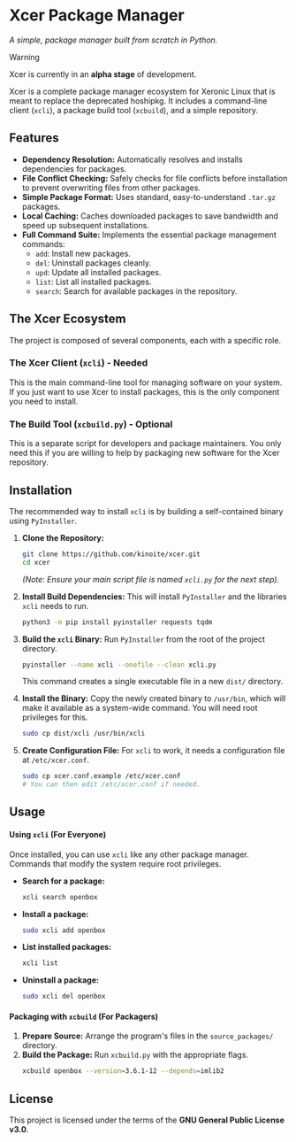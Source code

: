 # Xcer Package Manager

*A simple, package manager built from scratch in Python.*

> [!WARNING]
> Xcer is currently in an **alpha stage** of development.

Xcer is a complete package manager ecosystem for Xeronic Linux that is meant to replace the deprecated hoshipkg. It includes a command-line client (`xcli`), a package build tool (`xcbuild`), and a simple repository.

## Features

* **Dependency Resolution:** Automatically resolves and installs dependencies for packages.
* **File Conflict Checking:** Safely checks for file conflicts before installation to prevent overwriting files from other packages.
* **Simple Package Format:** Uses standard, easy-to-understand `.tar.gz` packages.
* **Local Caching:** Caches downloaded packages to save bandwidth and speed up subsequent installations.
* **Full Command Suite:** Implements the essential package management commands:
    * `add`: Install new packages.
    * `del`: Uninstall packages cleanly.
    * `upd`: Update all installed packages.
    * `list`: List all installed packages.
    * `search`: Search for available packages in the repository.

## The Xcer Ecosystem

The project is composed of several components, each with a specific role.

### The Xcer Client (`xcli`) - **Needed**

This is the main command-line tool for managing software on your system. If you just want to use Xcer to install packages, this is the only component you need to install.

### The Build Tool (`xcbuild.py`) - **Optional**

This is a separate script for developers and package maintainers. You only need this if you are willing to help by packaging new software for the Xcer repository.

## Installation

The recommended way to install `xcli` is by building a self-contained binary using `PyInstaller`.

1.  **Clone the Repository:**
    ```bash
    git clone https://github.com/kinoite/xcer.git
    cd xcer
    ```
    *(Note: Ensure your main script file is named `xcli.py` for the next step).*

2.  **Install Build Dependencies:**
    This will install `PyInstaller` and the libraries `xcli` needs to run.
    ```bash
    python3 -m pip install pyinstaller requests tqdm
    ```

3.  **Build the `xcli` Binary:**
    Run `PyInstaller` from the root of the project directory.
    ```bash
    pyinstaller --name xcli --onefile --clean xcli.py
    ```
    This command creates a single executable file in a new `dist/` directory.

4.  **Install the Binary:**
    Copy the newly created binary to `/usr/bin`, which will make it available as a system-wide command. You will need root privileges for this.
    ```bash
    sudo cp dist/xcli /usr/bin/xcli
    ```

5.  **Create Configuration File:**
    For `xcli` to work, it needs a configuration file at `/etc/xcer.conf`.
    ```bash
    sudo cp xcer.conf.example /etc/xcer.conf
    # You can then edit /etc/xcer.conf if needed.
    ```

## Usage

#### Using `xcli` (For Everyone)

Once installed, you can use `xcli` like any other package manager. Commands that modify the system require root privileges.

* **Search for a package:**
    ```bash
    xcli search openbox
    ```

* **Install a package:**
    ```bash
    sudo xcli add openbox
    ```

* **List installed packages:**
    ```bash
    xcli list
    ```

* **Uninstall a package:**
    ```bash
    sudo xcli del openbox
    ```

#### Packaging with `xcbuild` (For Packagers)

1.  **Prepare Source:** Arrange the program's files in the `source_packages/` directory.
2.  **Build the Package:** Run `xcbuild.py` with the appropriate flags.
    ```bash
    xcbuild openbox --version=3.6.1-12 --depends=imlib2
    ```

## License

This project is licensed under the terms of the **GNU General Public License v3.0**.
